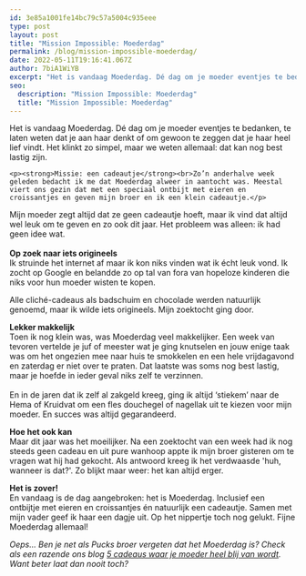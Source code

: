 ```yaml
---
id: 3e85a1001fe14bc79c57a5004c935eee
type: post
layout: post
title: "Mission Impossible: Moederdag"
permalink: /blog/mission-impossible-moederdag/
date: 2022-05-11T19:16:41.067Z
author: 7biA1WiYB
excerpt: "Het is vandaag Moederdag. Dé dag om je moeder eventjes te bedanken, te laten weten dat je aan haar denkt of om gewoon te zeggen dat je haar heel lief vindt. Het klinkt zo simpel, maar we weten allemaal: dat kan nog best lastig zijn.   "
seo:
  description: "Mission Impossible: Moederdag"
  title: "Mission Impossible: Moederdag"
---
```

Het is vandaag Moederdag. Dé dag om je moeder eventjes te bedanken, te laten weten dat je aan haar denkt of om gewoon te zeggen dat je haar heel lief vindt. Het klinkt zo simpel, maar we weten allemaal: dat kan nog best lastig zijn.   

    <p><strong>Missie: een cadeautje</strong><br>Zo’n anderhalve week geleden bedacht ik me dat Moederdag alweer in aantocht was. Meestal viert ons gezin dat met een speciaal ontbijt met eieren en croissantjes en geven mijn broer en ik een klein cadeautje.</p>
<p>Mijn moeder zegt altijd dat ze geen cadeautje hoeft, maar ik vind dat altijd wel leuk om te geven en zo ook dit jaar. Het probleem was alleen: ik had geen idee wat. <br><br><strong>Op zoek naar iets origineels</strong><br>Ik struinde het internet af maar ik kon niks vinden wat ik écht leuk vond. Ik zocht op Google en belandde zo op tal van fora van hopeloze kinderen die niks voor hun moeder wisten te kopen.</p>
<p>Alle cliché-cadeaus als badschuim en chocolade werden natuurlijk genoemd, maar ik wilde iets origineels. Mijn zoektocht ging door. </p>
<p><strong>Lekker makkelijk</strong><br>Toen ik nog klein was, was Moederdag veel makkelijker. Een week van tevoren vertelde je juf of meester wat je ging knutselen en jouw enige taak was om het ongezien mee naar huis te smokkelen en een hele vrijdagavond en zaterdag er niet over te praten. Dat laatste was soms nog best lastig, maar je hoefde in ieder geval niks zelf te verzinnen. <br><br>En in de jaren dat ik zelf al zakgeld kreeg, ging ik altijd ‘stiekem’ naar de Hema of Kruidvat om een fles douchegel of nagellak uit te kiezen voor mijn moeder. En succes was altijd gegarandeerd. </p>
<p><strong>Hoe het ook kan</strong><br>Maar dit jaar was het moeilijker. Na een zoektocht van een week had ik nog steeds geen cadeau en uit pure wanhoop appte ik mijn broer gisteren om te vragen wat hij had gekocht. Als antwoord kreeg ik het verdwaasde 'huh, wanneer is dat?'. Zo blijkt maar weer: het kan altijd erger. </p>
<p><strong>Het is zover!</strong><br>En vandaag is de dag aangebroken: het is Moederdag. Inclusief een ontbijtje met eieren en croissantjes én natuurlijk een cadeautje. Samen met mijn vader geef ik haar een dagje uit. Op het nippertje toch nog gelukt. Fijne Moederdag allemaal!</p>
<p><em>Oeps... Ben je net als Pucks broer vergeten dat het Moederdag is? Check als een razende ons blog <a href="https://original.sevendays.nl/blog/5-cadeaus-waar-je-moeder-heel-blij-van-wordt">5 cadeaus waar je moeder heel blij van wordt</a>. Want beter laat dan nooit toch? </em></p>  
